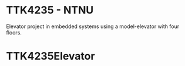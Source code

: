 # TTK4235 - NTNU
Elevator project in embedded systems using a model-elevator with four floors.
# TTK4235Elevator
